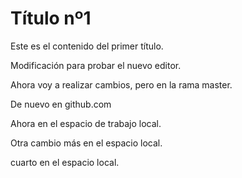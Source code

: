 # Título nº1

Este es el contenido del primer título.

Modificación para probar el nuevo editor.

Ahora voy a realizar cambios, pero en la rama master.

De nuevo en github.com

Ahora en el espacio de trabajo local.

Otra cambio más en el espacio local.

cuarto en el espacio local.
